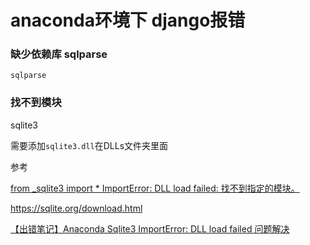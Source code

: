 # anaconda环境下 django报错

### 缺少依赖库 sqlparse

```
sqlparse
```

### 找不到模块 

sqlite3

需要添加`sqlite3.dll`在DLLs文件夹里面

参考

[from _sqlite3 import * ImportError: DLL load failed: 找不到指定的模块。](<https://www.cnblogs.com/nightwindnw/p/10852063.html>)

<https://sqlite.org/download.html>

[【出错笔记】Anaconda Sqlite3 ImportError: DLL load failed 问题解决](<https://blog.csdn.net/frostime/article/details/86762858>)

